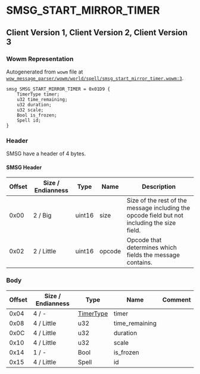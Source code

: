 # SMSG_START_MIRROR_TIMER

## Client Version 1, Client Version 2, Client Version 3

### Wowm Representation

Autogenerated from `wowm` file at [`wow_message_parser/wowm/world/spell/smsg_start_mirror_timer.wowm:3`](https://github.com/gtker/wow_messages/tree/main/wow_message_parser/wowm/world/spell/smsg_start_mirror_timer.wowm#L3).
```rust,ignore
smsg SMSG_START_MIRROR_TIMER = 0x01D9 {
    TimerType timer;
    u32 time_remaining;
    u32 duration;
    u32 scale;
    Bool is_frozen;
    Spell id;
}
```
### Header

SMSG have a header of 4 bytes.

#### SMSG Header

| Offset | Size / Endianness | Type   | Name   | Description |
| ------ | ----------------- | ------ | ------ | ----------- |
| 0x00   | 2 / Big           | uint16 | size   | Size of the rest of the message including the opcode field but not including the size field.|
| 0x02   | 2 / Little        | uint16 | opcode | Opcode that determines which fields the message contains.|

### Body

| Offset | Size / Endianness | Type | Name | Comment |
| ------ | ----------------- | ---- | ---- | ------- |
| 0x04 | 4 / - | [TimerType](timertype.md) | timer |  |
| 0x08 | 4 / Little | u32 | time_remaining |  |
| 0x0C | 4 / Little | u32 | duration |  |
| 0x10 | 4 / Little | u32 | scale |  |
| 0x14 | 1 / - | Bool | is_frozen |  |
| 0x15 | 4 / Little | Spell | id |  |

